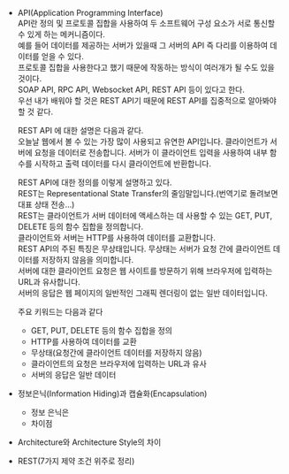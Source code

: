 - API(Application Programming Interface)  
API란 정의 및 프로토콜 집합을 사용하여 두 소프트웨어 구성 요소가 서로 통신할 수 있게 하는 메커니즘이다.  
예를 들어 데이터를 제공하는 서버가 있을때 그 서버의 API 즉 다리를 이용하여 데이터를 얻을 수 있다.  
프로토콜 집합을 사용한다고 했기 때문에 작동하는 방식이 여러개가 될 수도 있을 것이다.  
SOAP API, RPC API, Websocket API, REST API 등이 있다고 한다.  
우선 내가 배워야 할 것은 REST API기 때문에 REST API를 집중적으로 알아봐야 할 것 같다.  

  REST API 에 대한 설명은 다음과 같다.  
  오늘날 웹에서 볼 수 있는 가장 많이 사용되고 유연한 API입니다. 클라이언트가 서버에 요청을 데이터로 전송합니다. 서버가 이 클라이언트 입력을 사용하여 내부 함수를 시작하고 출력 데이터를 다시 클라이언트에 반환합니다.  
  
  REST API에 대한 정의를 이렇게 설명하고 있다.  
  REST는 Representational State Transfer의 줄임말입니다.(번역기로 돌려보면 대표 상태 전송...)  
  REST는 클라이언트가 서버 데이터에 액세스하는 데 사용할 수 있는 GET, PUT, DELETE 등의 함수 집합을 정의합니다.  
  클라이언트와 서버는 HTTP를 사용하여 데이터를 교환합니다.  
  REST API의 주된 특징은 무상태입니다. 무상태는 서버가 요청 간에 클라이언트 데이터를 저장하지 않음을 의미합니다.  
  서버에 대한 클라이언트 요청은 웹 사이트를 방문하기 위해 브라우저에 입력하는 URL과 유사합니다.  
  서버의 응답은 웹 페이지의 일반적인 그래픽 렌더링이 없는 일반 데이터입니다.  

  주요 키워드는 다음과 같다  
    - GET, PUT, DELETE 등의 함수 집합을 정의  
    - HTTP를 사용하여 데이터를 교환  
    - 무상태(요청간에 클라이언트 데이터를 저장하지 않음)  
    - 클라이언트의 요청은 브라우저에 입력하는 URL과 유사  
    - 서버의 응답은 일반 데이터  


- 정보은닉(Information Hiding)과 캡슐화(Encapsulation)  
    - 정보 은닉은 
    - 차이점  

- Architecture와 Architecture Style의 차이  
- REST(7가지 제약 조건 위주로 정리)  